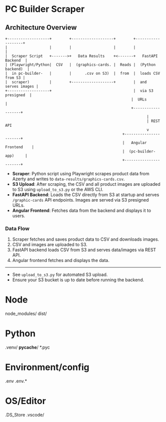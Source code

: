 # PC Builder Scraper

## Architecture Overview

```
+-------------------+        +-------------------+        +-------------------+
|                   |        |                   |        |                   |
|  Scraper Script   +------->+   Data Results    +<-------+   FastAPI Backend  |
| (Playwright/Python|  CSV   |  (graphics-cards. |  Reads |  (Python backend)  |
|  in pc-builder-   |        |      .csv on S3)  |  from  |  loads CSV from S3 |
|  scraper)         |        +-------------------+        |  and serves images |
+-------------------+                                     |  via S3 presigned  |
                                                         |  URLs              |
                                                         +-------------------+
                                                                |
                                                                | REST API
                                                                v
                                                     +-----------------------+
                                                     |   Angular Frontend    |
                                                     |  (pc-builder-app)     |
                                                     +-----------------------+
```

- **Scraper**: Python script using Playwright scrapes product data from Azerty and writes to `data-results/graphics-cards.csv`.
- **S3 Upload**: After scraping, the CSV and all product images are uploaded to S3 using `upload_to_s3.py` or the AWS CLI.
- **FastAPI Backend**: Loads the CSV directly from S3 at startup and serves `/graphic-cards` API endpoints. Images are served via S3 presigned URLs.
- **Angular Frontend**: Fetches data from the backend and displays it to users.

### Data Flow
1. Scraper fetches and saves product data to CSV and downloads images.
2. CSV and images are uploaded to S3.
3. FastAPI backend loads CSV from S3 and serves data/images via REST API.
4. Angular frontend fetches and displays the data.

---

- See `upload_to_s3.py` for automated S3 upload.
- Ensure your S3 bucket is up to date before running the backend.

# Node
node_modules/
dist/
# Python
.venv/
__pycache__/
*.pyc
# Environment/config
.env
.env.*
# OS/Editor
.DS_Store
.vscode/

